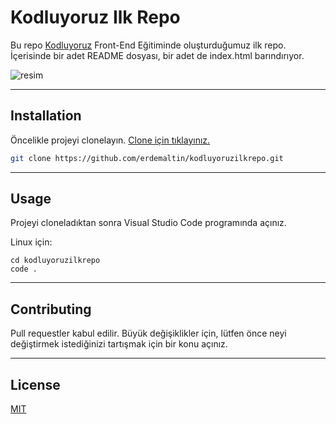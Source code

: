 # Kodluyoruz Ilk Repo

Bu repo [Kodluyoruz](https://www.kodluyoruz.org) Front-End Eğitiminde oluşturduğumuz ilk repo. İçerisinde bir adet README dosyası, bir adet de index.html barındırıyor.

![resim](https://i.hizliresim.com/fr6d2l1.PNG)

---

## Installation

Öncelikle projeyi clonelayın. [Clone için tıklayınız.](https://github.com/erdemaltin/kodluyoruzilkrepo.git)

```bash
git clone https://github.com/erdemaltin/kodluyoruzilkrepo.git
```
---

## Usage

Projeyi cloneladıktan sonra Visual Studio Code programında açınız.

Linux için:
```linux
cd kodluyoruzilkrepo
code .
```

---

## Contributing
Pull requestler kabul edilir. Büyük değişiklikler için, lütfen önce neyi değiştirmek istediğinizi tartışmak için bir konu açınız.

---

## License
[MIT](https://choosealicense.com/licenses/mit/)